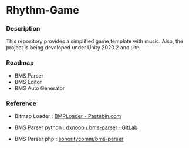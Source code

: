# Rhythm-Game

### Description

This repository provides a simplified game template with music. Also, the project is being developed under Unity 2020.2 and `URP`.



### Roadmap

- BMS Parser
- BMS Editor
- BMS Auto Generator



### Reference

- Bitmap Loader : [BMPLoader - Pastebin.com](https://pastebin.com/fykWMpuB)

- BMS Parser python : [dxnoob / bms-parser · GitLab](https://gitlab.com/dxnoob/bms-parser)
- BMS Parser php : [sonoritycomm/bms-parser](https://github.com/sonoritycomm/bms-parser)